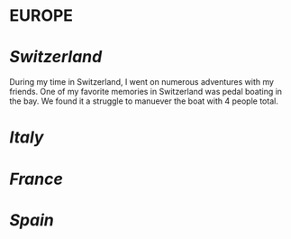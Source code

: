 # EUROPE
# ***Switzerland***
During my time in Switzerland, I went on numerous adventures with my friends. One of my favorite memories in Switzerland was pedal boating in the bay. We found it a struggle to manuever the boat with 4 people total.
# ***Italy***
# ***France***
# ***Spain***
